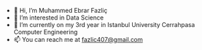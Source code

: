- 👋 Hi, I’m Muhammed Ebrar Fazliç
- 👀 I’m interested in Data Science
- 🌱 I’m currently on my 3rd year in Istanbul University Cerrahpasa Computer Engineering
- 📫 You can reach me at fazlic407@gmail.com

<!---
mefazlic/mefazlic is a ✨ special ✨ repository because its `README.md` (this file) appears on your GitHub profile.
You can click the Preview link to take a look at your changes.
--->
